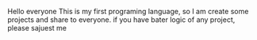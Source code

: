 Hello everyone 
This is my first programing language, so I am create some projects and share to everyone.
if you have bater logic of any project, please sajuest me
